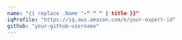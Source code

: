 ```yaml
---
name: "{{ replace .Name "-" " " | title }}"
iqProfile: "https://iq.aws.amazon.com/e/your-expert-id"
github: "your-github-username"
--- 
```

